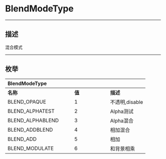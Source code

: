 # BlendModeType

------------------------------------------------------------------------------------------
## 描述

混合模式

------------------------------------------------------------------------------------------
## 枚举

|<div style="width:200px">BlendModeType</div>|<div style="width:100px"></div>|<div style="width:100px"></div>|
|:---|:---|:---|
|**名称**|**值**|**描述**|
|BLEND_OPAQUE|1|不透明,disable|
|BLEND_ALPHATEST|2|Alpha测试|
|BLEND_ALPHABLEND|3|Alpha混合|
|BLEND_ADDBLEND|4|相加混合|
|BLEND_ADD|5|相加|
|BLEND_MODULATE|6|和背景相乘|

